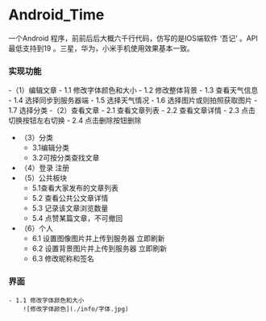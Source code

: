 # Android_Time
一个Android 程序，前前后后大概六千行代码，仿写的是IOS端软件 ‘吾记’ 。API最低支持到19 。三星，华为，小米手机使用效果基本一致。


### 实现功能

 -（1）编辑文章
	 - 1.1 修改字体颜色和大小
	 - 1.2 修改整体背景
	 - 1.3 查看天气信息
	 - 1.4 选择同步到服务器端
	 - 1.5 选择天气情况
	 - 1.6 选择图片或则拍照获取图片
	 - 1.7 选择分类
 -（2）查看文章
	 - 2.1 查看文章列表
	 - 2.2 查看文章详情
	 - 2.3 点击切换按钮左右切换
	 - 2.4 点击删除按钮删除
 - （3）分类
	 - 3.1编辑分类
	 - 3.2可按分类查找文章
 - （4）登录 注册
 - （5）公共板块
	 - 5.1查看大家发布的文章列表
	 - 5.2 查看公共公文章详情
	 - 5.3 记录该文章浏览数量
	 - 5.4 点赞某篇文章，不可撤回
 - （6）个人
	 - 6.1 设置图像图片并上传到服务器 立即刷新
	 - 6.2 设置背景图片并上传到服务器 立即刷新
   	 - 6.3 修改昵称和签名

### 界面
	
	- 1.1 修改字体颜色和大小
		![修改字体颜色](./info/字体.jpg)
